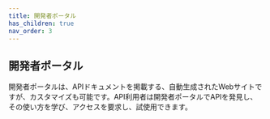 ```yaml
---
title: 開発者ポータル
has_children: true
nav_order: 3
---
```



## 開発者ポータル

開発者ポータルは、APIドキュメントを掲載する、自動生成されたWebサイトですが、カスタマイズも可能です。API利用者は開発者ポータルでAPIを発見し、その使い方を学び、アクセスを要求し、試使用できます。
